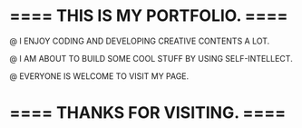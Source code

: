# ==== THIS IS MY PORTFOLIO. ====
@ I ENJOY CODING AND DEVELOPING CREATIVE CONTENTS A LOT.

@ I AM ABOUT TO BUILD SOME COOL STUFF BY USING SELF-INTELLECT.

@ EVERYONE IS WELCOME TO VISIT MY PAGE.
# ==== THANKS FOR VISITING. ====
